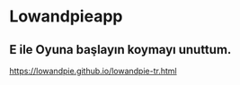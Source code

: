 # Lowandpieapp
## E ile Oyuna başlayın koymayı unuttum.
https://lowandpie.github.io/lowandpie-tr.html
